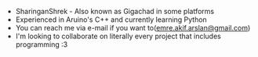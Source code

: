 - SharinganShrek - Also known as Gigachad in some platforms
- Experienced in Aruino's C++ and currently learning Python
- You can reach me via e-mail if you want to(emre.akif.arslan@gmail.com)
- I'm looking to collaborate on literally every project that includes programming :3
